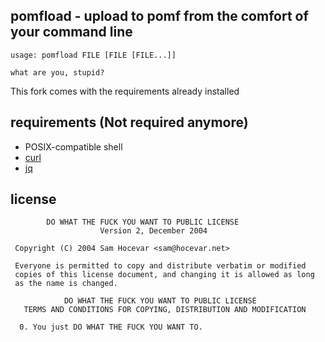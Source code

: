 pomfload - upload to pomf from the comfort of your command line
----

```
usage: pomfload FILE [FILE [FILE...]]

what are you, stupid?
```

This fork comes with the requirements already installed

requirements (Not required anymore)
---
* POSIX-compatible shell
* [curl](http://curl.haxx.se/)
* [jq](http://stedolan.github.io/jq/)

license
---
```
        DO WHAT THE FUCK YOU WANT TO PUBLIC LICENSE 
                    Version 2, December 2004 

 Copyright (C) 2004 Sam Hocevar <sam@hocevar.net> 

 Everyone is permitted to copy and distribute verbatim or modified 
 copies of this license document, and changing it is allowed as long 
 as the name is changed. 

            DO WHAT THE FUCK YOU WANT TO PUBLIC LICENSE 
   TERMS AND CONDITIONS FOR COPYING, DISTRIBUTION AND MODIFICATION 

  0. You just DO WHAT THE FUCK YOU WANT TO.
```
